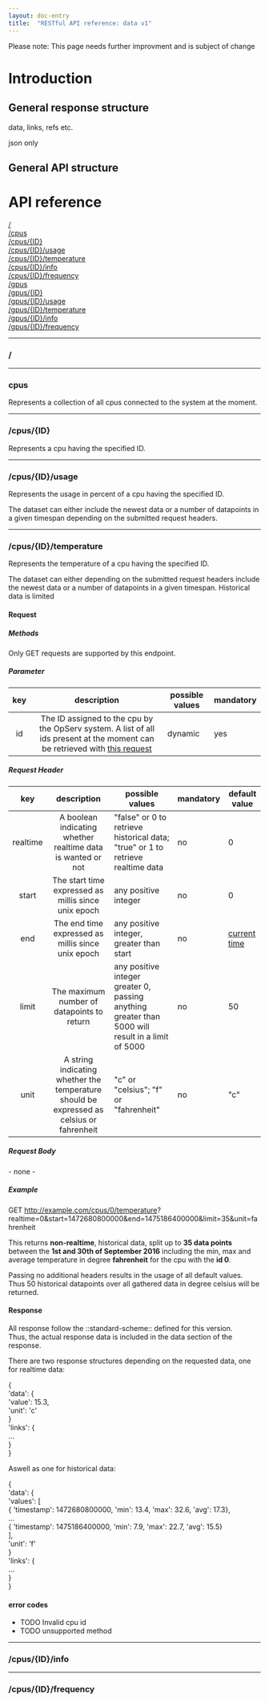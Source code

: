 ```yaml
---		  
layout: doc-entry		  
title:  "RESTful API reference: data v1"
---		 
```

  		  
Please note: This page needs further improvment and is subject of change

   		
# Introduction		
	
## General response structure		
	
data, links, refs etc.		
	
json only		
	
## General API structure		
	
# API reference		
	
[/](#)  		
[/cpus](#cpus)  		
[/cpus/{ID}](#cpusid)  		
[/cpus/{ID}/usage](#cpusidusage)  		
[/cpus/{ID}/temperature](#cpusidtemperature)  		
[/cpus/{ID}/info](#cpusidinfo)  		
[/cpus/{ID}/frequency](#cpusidfrequency)		
[/gpus](#gpus)  		
[/gpus/{ID}](#gpusid)  		
[/gpus/{ID}/usage](#gpusidusage)  		
[/gpus/{ID}/temperature](#gpusidtemperature)  		
[/gpus/{ID}/info](#gpusidinfo)  		
[/gpus/{ID}/frequency](#gpusidfrequency) 		
	
	
___		
### /		
	
___		
### cpus		
Represents a collection of all cpus connected to the system at the moment.		
	
___		
### /cpus/{ID}		
Represents a cpu having the specified ID.		
	
___		
### /cpus/{ID}/usage		
Represents the usage in percent of a cpu having the specified ID.		
	
The dataset can either include the newest data or a number of datapoints in a given timespan depending on the submitted request headers.  		
	
___		
### /cpus/{ID}/temperature		
Represents the temperature of a cpu having the specified ID.		
	
The dataset can either depending on the submitted request headers include the newest data or a number of datapoints in a given timespan. Historical data is limited 		
	
#### Request		
	
##### Methods		
	
Only GET requests are supported by this endpoint.		
	
##### Parameter		
	
|key|description|possible values|mandatory|		
|:---:|:-----:|---|---|		
|id|The ID assigned to the cpu by the OpServ system. A list of all ids present at the moment can be retrieved with [this request](#cpus)|dynamic|yes|		
	
##### Request Header		
	
|key|description|possible values|mandatory|default value|		
|:---:|:-----:|---|---|---|		
|realtime|A boolean indicating whether realtime data is wanted or not|"false" or 0 to retrieve historical data; "true" or 1 to retrieve realtime data|no|0|		
|start|The start time expressed as millis since unix epoch|any positive integer|no|0|		
|end|The end time expressed as millis since unix epoch|any positive integer, greater than start|no|[current time](https://currentmillis.com/)|		
|limit|The maximum number of datapoints to return|any positive integer greater 0, passing anything greater than 5000 will result in a limit of 5000|no|50|		
|unit|A string indicating whether the temperature should be expressed as celsius or fahrenheit|"c" or "celsius"; "f" or "fahrenheit"|no|"c"|		
	
##### Request Body		
	
\- none -		
	
##### Example		
	
   GET http://example.com/cpus/0/temperature?		
		   realtime=0&start=1472680800000&end=1475186400000&limit=35&unit=fahrenheit		
	
This returns **non-realtime**, historical data, split up to **35 data points** between the **1st and 30th of September 2016** including the min, max and average temperature in degree **fahrenheit** for the cpu with the **id 0**.		
   		
Passing no additional headers results in the usage of all default values. Thus 50 historical datapoints over all gathered data in degree celsius will be returned.		
	
#### Response		

All response follow the ::standard-scheme:: defined for this version.		
Thus, the actual response data is included in the data section of the response.		
	
There are two response structures depending on the requested data, one for realtime data:		
	
   {  		
	   'data': {		
		   'value': 15.3,		
		   'unit': 'c'		
	   }		
	   'links': {		
		   ...		
	   }		
   }		
	
Aswell as one for historical data:		
	
   {  		
	   'data': {		
		   'values': [		
		   { 'timestamp': 1472680800000, 'min': 13.4, 'max': 32.6, 'avg': 17.3},		
		   ...		
		   { 'timestamp': 1475186400000, 'min': 7.9, 'max': 22.7, 'avg': 15.5}		
		   ],		
		   'unit': 'f'		
	   }		
	   'links': {		
		   ...		
	   }		
   }		
	
#### error codes		
	
- TODO Invalid cpu id		
- TODO unsupported method		
	
___		
### /cpus/{ID}/info		
	
___		
### /cpus/{ID}/frequency
